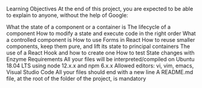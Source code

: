 Learning Objectives
At the end of this project, you are expected to be able to explain to anyone, without the help of Google:

What the state of a component or a container is
The lifecycle of a component
How to modify a state and execute code in the right order
What a controlled component is
How to use Forms in React
How to reuse smaller components, keep them pure, and lift its state to principal containers
The use of a React Hook and how to create one
How to test State changes with Enzyme
Requirements
All your files will be interpreted/compiled on Ubuntu 18.04 LTS using node 12.x.x and npm 6.x.x
Allowed editors: vi, vim, emacs, Visual Studio Code
All your files should end with a new line
A README.md file, at the root of the folder of the project, is mandatory
